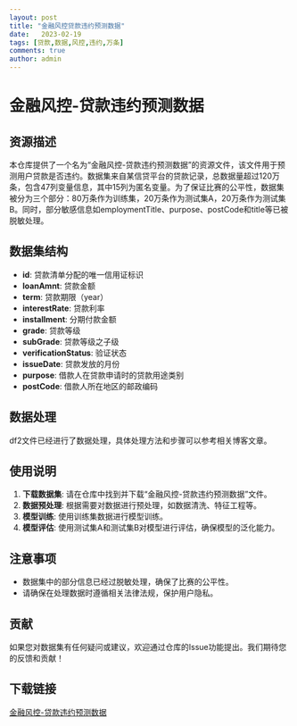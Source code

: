 ```yaml
---
layout: post
title: "金融风控贷款违约预测数据"
date:   2023-02-19
tags: [贷款,数据,风控,违约,万条]
comments: true
author: admin
---
```

# 金融风控-贷款违约预测数据

## 资源描述

本仓库提供了一个名为“金融风控-贷款违约预测数据”的资源文件，该文件用于预测用户贷款是否违约。数据集来自某信贷平台的贷款记录，总数据量超过120万条，包含47列变量信息，其中15列为匿名变量。为了保证比赛的公平性，数据集被分为三个部分：80万条作为训练集，20万条作为测试集A，20万条作为测试集B。同时，部分敏感信息如employmentTitle、purpose、postCode和title等已被脱敏处理。

## 数据集结构

- **id**: 贷款清单分配的唯一信用证标识
- **loanAmnt**: 贷款金额
- **term**: 贷款期限（year）
- **interestRate**: 贷款利率
- **installment**: 分期付款金额
- **grade**: 贷款等级
- **subGrade**: 贷款等级之子级
- **verificationStatus**: 验证状态
- **issueDate**: 贷款发放的月份
- **purpose**: 借款人在贷款申请时的贷款用途类别
- **postCode**: 借款人所在地区的邮政编码

## 数据处理

df2文件已经进行了数据处理，具体处理方法和步骤可以参考相关博客文章。

## 使用说明

1. **下载数据集**: 请在仓库中找到并下载“金融风控-贷款违约预测数据”文件。
2. **数据预处理**: 根据需要对数据进行预处理，如数据清洗、特征工程等。
3. **模型训练**: 使用训练集数据进行模型训练。
4. **模型评估**: 使用测试集A和测试集B对模型进行评估，确保模型的泛化能力。

## 注意事项

- 数据集中的部分信息已经过脱敏处理，确保了比赛的公平性。
- 请确保在处理数据时遵循相关法律法规，保护用户隐私。

## 贡献

如果您对数据集有任何疑问或建议，欢迎通过仓库的Issue功能提出。我们期待您的反馈和贡献！

## 下载链接

[金融风控-贷款违约预测数据](https://pan.quark.cn/s/2d4607e3c5cd)